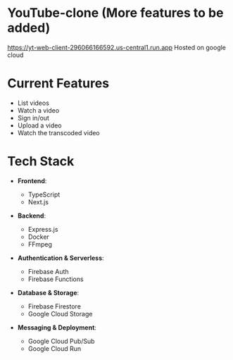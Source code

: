 # YouTube-clone (More features to be added)

https://yt-web-client-296066166592.us-central1.run.app
Hosted on google cloud

# Current Features
- List videos  
- Watch a video  
- Sign in/out  
- Upload a video  
- Watch the transcoded video  

# Tech Stack
- **Frontend**:  
  - TypeScript  
  - Next.js  

- **Backend**:  
  - Express.js  
  - Docker  
  - FFmpeg  

- **Authentication & Serverless**:  
  - Firebase Auth  
  - Firebase Functions  

- **Database & Storage**:  
  - Firebase Firestore  
  - Google Cloud Storage  

- **Messaging & Deployment**:  
  - Google Cloud Pub/Sub  
  - Google Cloud Run  
